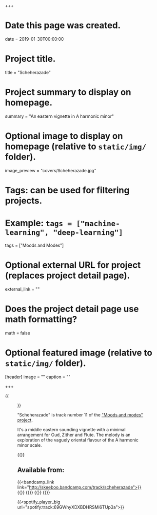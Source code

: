 +++
# Date this page was created.
date = 2019-01-30T00:00:00

# Project title.
title = "Scheherazade"

# Project summary to display on homepage.
summary = "An eastern vignette in A harmonic minor"

# Optional image to display on homepage (relative to `static/img/` folder).
image_preview = "covers/Scheherazade.jpg"

# Tags: can be used for filtering projects.
# Example: `tags = ["machine-learning", "deep-learning"]`
tags = ["Moods and Modes"]

# Optional external URL for project (replaces project detail page).
external_link = ""

# Does the project detail page use math formatting?
math = false

# Optional featured image (relative to `static/img/` folder).
[header]
image = ""
caption = ""

+++

{{<figure src="/img/covers/Scheherazade.jpg" width="320" link="https://distrokid.com/hyperfollow/skeeboo/scheherazade" target="_blank">}}

"Scheherazade" is track number 11 of the ["Moods and modes" project](/post/moods_and_modes). 

It's a middle eastern sounding vignette with a minimal arrangement for Oud, Zither and Flute.
The melody is an exploration of the vaguely oriental flavour of the A harmonic minor scale.

{{<bandcamp title="Scheherazade" track="3491916086" link="http://skeeboo.bandcamp.com/track/scheherazade">}}

## Available from:

{{<bandcamp_link link="http://skeeboo.bandcamp.com/track/scheherazade">}}
{{<itunes link="https://itunes.apple.com/us/album/scheherazade-single/1451266753">}}
{{<amazon link="http://www.amazon.com/gp/product/B07N8G2VDP">}}
{{<spotify link="https://open.spotify.com/track/69GWhyXDXBDHRSMi6TUp3a">}}
{{<deezer link="https://www.deezer.com/album/85940982">}}

{{<spotify_player_big uri="spotify:track:69GWhyXDXBDHRSMi6TUp3a">}}
